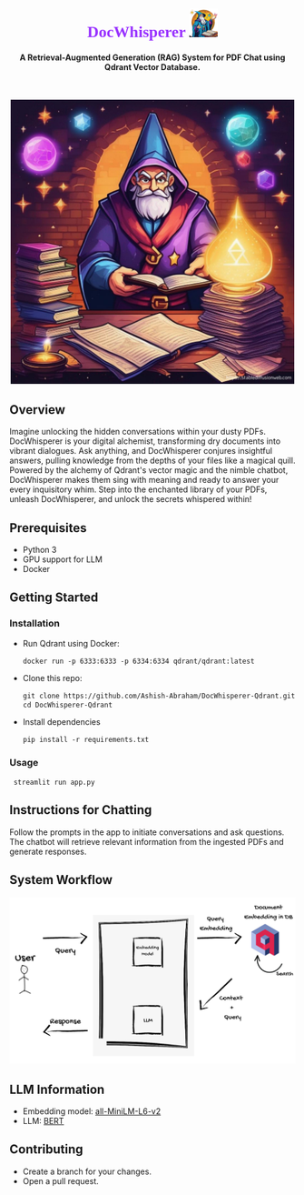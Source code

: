 
<h1 align="center" style="font-family: 'Dancing Script', cursive; color: #9933FF;">DocWhisperer  <img src="images/w1_noback.png"  width=50 height=50/></h1>

<h4 align="center" >A Retrieval-Augmented Generation (RAG) System for PDF Chat using Qdrant Vector Database.</h4><br>

<p align="center">
  <img src="images/w3.png" width=500>
</p>


## Overview

Imagine unlocking the hidden conversations within your dusty PDFs. DocWhisperer is your digital alchemist, transforming dry documents into vibrant dialogues. Ask anything, and DocWhisperer conjures insightful answers, pulling knowledge from the depths of your files like a magical quill. Powered by the alchemy of Qdrant's vector magic and the nimble chatbot, DocWhisperer makes them sing with meaning and ready to answer your every inquisitory whim. Step into the enchanted library of your PDFs, unleash DocWhisperer, and unlock the secrets whispered within!


## Prerequisites
* Python 3
* GPU support for LLM
* Docker

## Getting Started

### Installation
- Run Qdrant using Docker:
  ```shell
  docker run -p 6333:6333 -p 6334:6334 qdrant/qdrant:latest

  ```

- Clone this repo:

  ```shell
  git clone https://github.com/Ashish-Abraham/DocWhisperer-Qdrant.git
  cd DocWhisperer-Qdrant
  ```

- Install dependencies

  ```shell
  pip install -r requirements.txt
  ```


### Usage
 ```shell
  streamlit run app.py

 ```


## Instructions for Chatting
Follow the prompts in the app to initiate conversations and ask questions.
The chatbot will retrieve relevant information from the ingested PDFs and generate responses.

## System Workflow
<p align="center">
  <img src="images/Coming Soon-cropped.png" width=600>
</p>


## LLM Information
* Embedding model: [all-MiniLM-L6-v2](https://huggingface.co/sentence-transformers/all-MiniLM-L6-v2)
* LLM: [BERT](https://huggingface.co/bert-large-uncased-whole-word-masking-finetuned-squad)


## Contributing
- Create a branch for your changes.
- Open a pull request.
